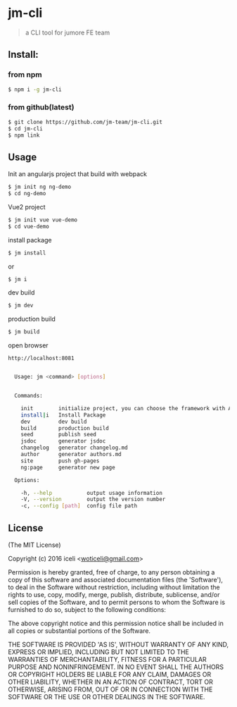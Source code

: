 # jm-cli
> a CLI tool for jumore FE team
  
## Install:

### from npm
```bash
$ npm i -g jm-cli
```

### from github(latest)

```bash
$ git clone https://github.com/jm-team/jm-cli.git
$ cd jm-cli
$ npm link
```

## Usage
Init an angularjs project that build with webpack

```bash
$ jm init ng ng-demo 
$ cd ng-demo
```
Vue2 project
```bash
$ jm init vue vue-demo
$ cd vue-demo
```
install package
	
```bash
$ jm install 
```
or
	
```bash
$ jm i
```

dev build

```bash
$ jm dev
```

production build

```bash
$ jm build
```
open browser

```
http://localhost:8081
```

```bash

  Usage: jm <command> [options]


  Commands:

    init        initialize project, you can choose the framework with AngularJS or Vue2
    install|i   Install Package
    dev         dev build
    build       production build
    seed        publish seed
    jsdoc       generator jsdoc
    changelog   generator changelog.md
    author      generator authors.md
    site        push gh-pages
    ng:page     generator new page

  Options:

    -h, --help           output usage information
    -V, --version        output the version number
    -c, --config [path]  config file path

```


## License 

(The MIT License)

Copyright (c) 2016 iceli &lt;woticeli@gmail.com&gt;

Permission is hereby granted, free of charge, to any person obtaining
a copy of this software and associated documentation files (the
'Software'), to deal in the Software without restriction, including
without limitation the rights to use, copy, modify, merge, publish,
distribute, sublicense, and/or sell copies of the Software, and to
permit persons to whom the Software is furnished to do so, subject to
the following conditions:

The above copyright notice and this permission notice shall be
included in all copies or substantial portions of the Software.

THE SOFTWARE IS PROVIDED 'AS IS', WITHOUT WARRANTY OF ANY KIND,
EXPRESS OR IMPLIED, INCLUDING BUT NOT LIMITED TO THE WARRANTIES OF
MERCHANTABILITY, FITNESS FOR A PARTICULAR PURPOSE AND NONINFRINGEMENT.
IN NO EVENT SHALL THE AUTHORS OR COPYRIGHT HOLDERS BE LIABLE FOR ANY
CLAIM, DAMAGES OR OTHER LIABILITY, WHETHER IN AN ACTION OF CONTRACT,
TORT OR OTHERWISE, ARISING FROM, OUT OF OR IN CONNECTION WITH THE
SOFTWARE OR THE USE OR OTHER DEALINGS IN THE SOFTWARE.
